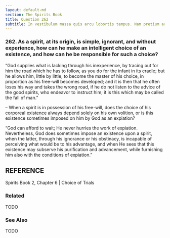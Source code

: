 ```yaml
---
layout: default-md
section: The Spirits Book
title: Question 262
subtitle: In vestibulum massa quis arcu lobortis tempus. Nam pretium arcu in odio vulputate luctus.
---
```


### 262. As a spirit, at its origin, is simple, ignorant, and without experience, how can he make an intelligent choice of an existence, and how can he be responsible for such a choice?

“God supplies what is lacking through his inexperience, by tracing out for him the road which he has to follow, as you do for the infant in its cradle; but he allows him, little by little, to become the master of his choice, in proportion as his free-will becomes developed; and it is then that he often loses his way and takes the wrong road, if he do not listen to the advice of the good spirits, who endeavor to instruct him; it is this which may be called the fall of man.”

– When a spirit is in possession of his free-will, does the choice of his corporeal existence always depend solely on his own volition, or is this existence sometimes imposed on him by God as an expiation?

“God can afford to wait; He never hurries the work of expiation. Nevertheless, God does sometimes impose an existence upon a spirit, when the latter, through his ignorance or his obstinacy, is incapable of perceiving what would be to his advantage, and when He sees that this existence may subserve his purification and advancement, while furnishing him also with the conditions of expiation.” 


## REFERENCE
Spirits Book 2, Chapter 6 | Choice of Trials


### Related
TODO

### See Also
TODO